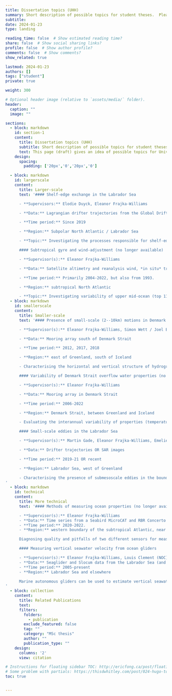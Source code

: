 ```yaml
---
title: Dissertation topics (UHH)
summary: Short description of possible topics for student theses.  Please note that some of these are better suited to short (3-month) BSc projects, and others are longer (or multi-person) investigations.
subtitle: 
date: 2024-01-23
type: landing

reading_time: false  # Show estimated reading time?
share: false  # Show social sharing links?
profile: false  # Show author profile?
comments: false  # Show comments?
show_related: true

lastmod: 2024-01-23
authors: []
tags: ["student"]
private: true

weight: 300

# Optional header image (relative to `assets/media/` folder).
header:
  caption: ""
  image: ""

sections:
  - block: markdown
    id: section-1
    content:
      title: Dissertation topics (UHH)
      subtitle: Short description of possible topics for student theses.  Please note that some of these are better suited to short (3-month) BSc projects, and others are longer (or multi-person) investigations.  
      text: This page (draft) gives an idea of possible topics for Universität of Hamburg student theses with members of the EO group.  Please contact the people involved if you're interested.  It is not exhaustive, and you are also invited to propose topics of your own.
    design:
      spacing:
        padding: ['20px','0','20px','0']

  - block: markdown
    id: largerscale
    content:
      title: Larger-scale
      text: '#### Shelf-edge exchange in the Labrador Sea

      - **Supervisors:** Elodie Duyck, Eleanor Frajka-Williams

      - **Data:** Lagrangian drifter trajectories from the Global Drifter Program

      - **Time period:** Since 2019

      - **Region:** Subpolar North Atlantic / Labrador Sea

      - **Topic:** Investigating the processes responsible for shelf-edge exchange (wind and eddies), to understand how fresh shelf waters of Arctic and Greenland origin can escape to the center of the Labrador Sea/subpolar gyre.

      #### Subtropical gyre and wind-adjustment (no longer available)

      - **Supervisor(s):** Eleanor Frajka-Williams

      - **Data:** Satellite altimetry and reanalysis wind, *in situ* transport estimates from the RAPID 26°N array.

      - **Time period:** Primarily 2004-2022, but also from 1993.

      - **Region:** subtropical North Atlantic

      - **Topic:** Investigating variability of upper mid-ocean (top 1100m) and Antilles Current transports in response to wind-stress curl over the Atlantic.'
  - block: markdown
    id: smallerscale
    content:
      title: Smaller-scale
      text: '#### Presence of small-scale (2--10km) motions in Denmark Strait overflow water

      - **Supervisor(s):** Eleanor Frajka-Williams, Simon Wett / Joel Bracamontes Ramierez

      - **Data:** Mooring array south of Denmark Strait

      - **Time period:** 2012, 2017, 2018

      - **Region:** east of Greenland, south of Iceland

      - Characterising the horizontal and vertical structure of hydrographic properties (temperature, salinity) and ocean currents (velocity) in the outflow plume of the Denmark Strait overflow water.

      #### Variability of Denmark Strait overflow water properties (no longer available)

      - **Supervisor(s):** Eleanor Frajka-Williams

      - **Data:** Mooring array in Denmark Strait

      - **Time period:** 2006-2022

      - **Region:** Denmark Strait, between Greenland and Iceland

      - Evaluating the interannual variability of properties (temperature, salinity and density) of DSOW characteristics.  

      #### Small-scale eddies in the Labrador Sea

      - **Supervisor(s):** Martin Gade, Eleanor Frajka-Williams, Emelie Breunig

      - **Data:** Drifter trajectories OR SAR images

      - **Time period:** 2019-21 OR recent

      - **Region:** Labrador Sea, west of Greenland

      - Characterising the presence of submesoscale eddies in the boundary currents around the Labrador Sea, and (possibly) around the convective patch in the central Labrador Sea.
'
  - block: markdown
    id: technical
    content:
      title: More technical
      text: '#### Methods of measuring ocean properties (no longer available)

      - **Supervisor(s):** Eleanor Frajka-Williams
      - **Data:** Time series from a Seabird MicroCAT and RBR Concerto measuring temperature and salinity at 2000m in the western Atlantic, and associated hydrographic data from ship-based CTD profiles
      - **Time period:** 2020-2022.
      - **Region:** western boundary of the subtropical Atlantic, near the Bahamas

      Diagnosing quality and pitfalls of two different sensors for measuring ocean properties.

      #### Measuring vertical seawater velocity from ocean gliders

      - **Supervisor(s):** Eleanor Frajka-Williams, Louis Clement (NOC)
      - **Data:** Seaglider and Slocum data from the Labrador Sea (and possibly elsewhere)
      - **Time period:** 2005-present
      - **Region:** Labrador Sea and elsewhere

      Marine autonomous gliders can be used to estimate vertical seawater velocities by using their measured pressure signals and comparing it to predicted vehicle depth based on a flight model for the vehicle.  Several avenues of investigation are possible, including how different flight models produce different estimates of vertical velocity (and associated uncertainties) and how those vertical velocity characteristics differ in the ocean (e.g., in regions of deep convection like the Labrador Sea or western Mediterranean).  
'
  - block: collection
    content:
      title: Related Publications
      text: 
      filters:
        folders:
          - publication
        exclude_featured: false
        tag: ""
        category: "MSc thesis"
        author: ""
        publication_type: ""
    design:
      columns: '2'
      view: citation

# Instructions for floating sidebar TOC: http://ericfong.ca/post/floatingtoc/
# Some problem with partials: https://thisdwhitley.com/post/024-hugo-toc/
toc: true


---
```



